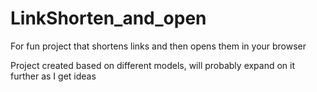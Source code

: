 # LinkShorten_and_open
For fun project that shortens links and then opens them in your browser

Project created based on different models, will probably expand on it further as I get ideas
